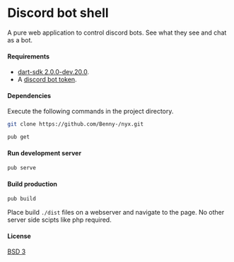 # Discord bot shell

A pure web application to control discord bots. See what they see and chat as a bot.

#### Requirements

- [dart-sdk 2.0.0-dev.20.0](https://webdev-dartlang-org-dev.firebaseapp.com/tools/sdk/archive).
- A [discord bot token](https://github.com/reactiflux/discord-irc/wiki/Creating-a-discord-bot-&-getting-a-token).

#### Dependencies

Execute the following commands in the project directory.

```sh
git clone https://github.com/Benny-/nyx.git
```

```sh
pub get
```

#### Run development server

```sh
pub serve
```

#### Build production

```sh
pub build
```

Place build `./dist` files on a webserver and navigate to the page. No other server side scipts like php required.

#### License

[BSD 3](https://opensource.org/licenses/BSD-3-Clause)
